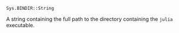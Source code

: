 ```
Sys.BINDIR::String
```

A string containing the full path to the directory containing the `julia` executable.
